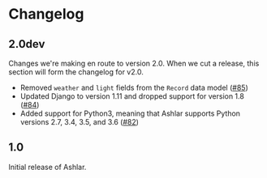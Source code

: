 # Changelog

## 2.0dev

Changes we're making en route to version 2.0. When we cut a release, this
section will form the changelog for v2.0.

- Removed `weather` and `light` fields from the `Record` data model
  ([#85](https://github.com/azavea/ashlar/pull/85))
- Updated Django to version 1.11 and dropped support for version 1.8
  ([#84](https://github.com/azavea/ashlar/pull/84))
- Added support for Python3, meaning that Ashlar supports Python versions 2.7,
  3.4, 3.5, and 3.6 ([#82](https://github.com/azavea/ashlar/pull/82))

## 1.0 

Initial release of Ashlar.

